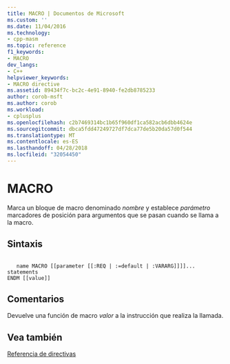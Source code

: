 ```yaml
---
title: MACRO | Documentos de Microsoft
ms.custom: ''
ms.date: 11/04/2016
ms.technology:
- cpp-masm
ms.topic: reference
f1_keywords:
- MACRO
dev_langs:
- C++
helpviewer_keywords:
- MACRO directive
ms.assetid: 89434f7c-bc2c-4e91-8940-fe2db8785233
author: corob-msft
ms.author: corob
ms.workload:
- cplusplus
ms.openlocfilehash: c2b7469314bc1b65f960df1ca582acb6dbb4624e
ms.sourcegitcommit: dbca5fdd47249727df7dca77de5b20da57d0f544
ms.translationtype: MT
ms.contentlocale: es-ES
ms.lasthandoff: 04/28/2018
ms.locfileid: "32054450"
---
```

# <a name="macro"></a>MACRO
Marca un bloque de macro denominado *nombre* y establece *parámetro* marcadores de posición para argumentos que se pasan cuando se llama a la macro.  
  
## <a name="syntax"></a>Sintaxis  
  
```  
  
   name MACRO [[parameter [[:REQ | :=default | :VARARG]]]]...  
statements  
ENDM [[value]]  
```  
  
## <a name="remarks"></a>Comentarios  
 Devuelve una función de macro *valor* a la instrucción que realiza la llamada.  
  
## <a name="see-also"></a>Vea también  
 [Referencia de directivas](../../assembler/masm/directives-reference.md)